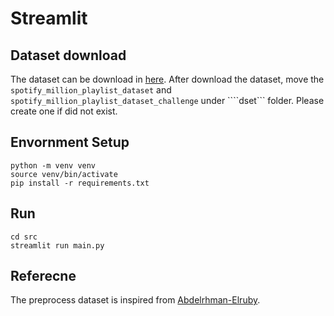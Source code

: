 # Streamlit


## Dataset download
The dataset can be download in [here](https://www.aicrowd.com/challenges/spotify-million-playlist-dataset-challenge/dataset_files).
After download the dataset, move the ```spotify_million_playlist_dataset``` and ```spotify_million_playlist_dataset_challenge``` under ````dset``` folder. Please create one if did not exist.

## Envornment Setup
```
python -m venv venv
source venv/bin/activate
pip install -r requirements.txt
```

## Run
```
cd src
streamlit run main.py
```


## Referecne
The preprocess dataset is inspired from [Abdelrhman-Elruby](https://huggingface.co/spaces/Abdelrhman-Elruby/Spotify-Recommendation-System).